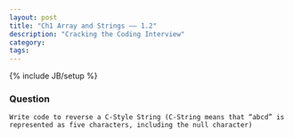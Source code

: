 ```yaml
---
layout: post
title: "Ch1 Array and Strings —— 1.2"
description: "Cracking the Coding Interview"
category:
tags:
---
```

{% include JB/setup %}

### Question

	Write code to reverse a C-Style String (C-String means that “abcd” is represented as five characters, including the null character)
